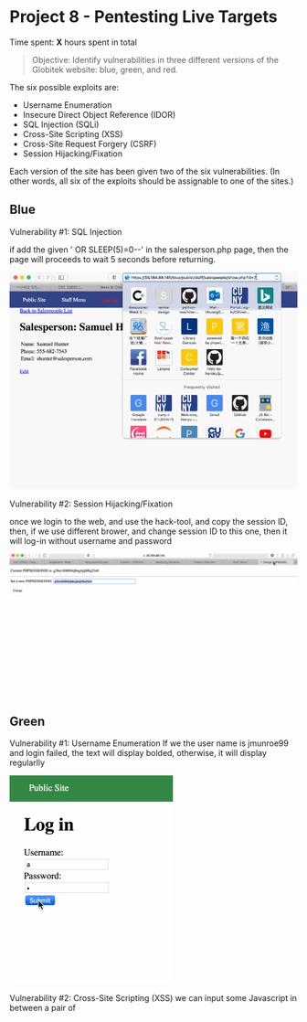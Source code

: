 # Project 8 - Pentesting Live Targets

Time spent: **X** hours spent in total

> Objective: Identify vulnerabilities in three different versions of the Globitek website: blue, green, and red.

The six possible exploits are:
* Username Enumeration
* Insecure Direct Object Reference (IDOR)
* SQL Injection (SQLi)
* Cross-Site Scripting (XSS)
* Cross-Site Request Forgery (CSRF)
* Session Hijacking/Fixation

Each version of the site has been given two of the six vulnerabilities. (In other words, all six of the exploits should be assignable to one of the sites.)

## Blue

Vulnerability #1: SQL Injection

if add the given ' OR SLEEP(5)=0--'  in the salesperson.php page,  then the page will proceeds to wait 5 seconds before returning.

<img src='https://github.com/Hanyuatwork/Cyber_week_8/blob/master/week8_Q3.gif' title='Video Walkthrough' width='' alt='Video Walkthrough' />

Vulnerability #2: Session Hijacking/Fixation

once we login to the web, and use the hack-tool, and copy the session ID, then, if we use different brower, and change session ID to this one, then it will log-in without  username and password

<img src='https://github.com/Hanyuatwork/Cyber_week_8/blob/master/week8_Q4.gif' title='Video Walkthrough' width='' alt='Video Walkthrough' />


## Green

Vulnerability #1: Username Enumeration
If we the user name is jmunroe99 and login failed, the text will display  bolded, otherwise, it will display regularlly

<img src='https://github.com/Hanyuatwork/Cyber_week_8/blob/master/week8_Q1.gif' title='Video Walkthrough' width='' alt='Video Walkthrough' />

Vulnerability #2: Cross-Site Scripting (XSS)
we can input some Javascript in between a pair of <script> in contact us, and the XSS will be executed. 
  
<img src='https://github.com/Hanyuatwork/Cyber_week_8/blob/master/week8_Q5.gif' title='Video Walkthrough' width='' alt='Video Walkthrough' />

## Red

Vulnerability #1: Insecure Direct Object Reference (IDOR)
in the salesperson page, we see that id 11 is what we want to hacked, and then from the public/salesperson.php?id=??, change id to 11, we will be able to see the infomation without log in.

<img src='https://github.com/Hanyuatwork/Cyber_week_8/blob/master/week8_Q2.gif' title='Video Walkthrough' width='' alt='Video Walkthrough' />

Vulnerability #2: Cross-Site Request Forgery (CSRF)

we can link to a page, or bottom, that when we click that salesperson's info will be changed.

<img src='https://github.com/Hanyuatwork/Cyber_week_8/blob/master/week8_Q6.gif' title='Video Walkthrough' width='' alt='Video Walkthrough' />

## Notes

Describe any challenges encountered while doing the work
